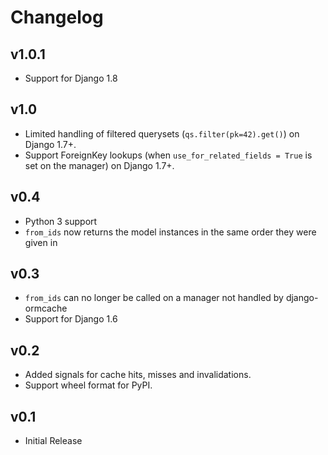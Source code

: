 Changelog
=========

v1.0.1
------

* Support for Django 1.8

v1.0
----

* Limited handling of filtered querysets (`qs.filter(pk=42).get()`) on Django 1.7+.
* Support ForeignKey lookups (when `use_for_related_fields = True` is set on the manager) on Django 1.7+.

v0.4
----

* Python 3 support
* `from_ids` now returns the model instances in the same order they were given in

v0.3
----

* `from_ids` can no longer be called on a manager not handled by django-ormcache
* Support for Django 1.6

v0.2
----

* Added signals for cache hits, misses and invalidations.
* Support wheel format for PyPI.

v0.1
----

* Initial Release
